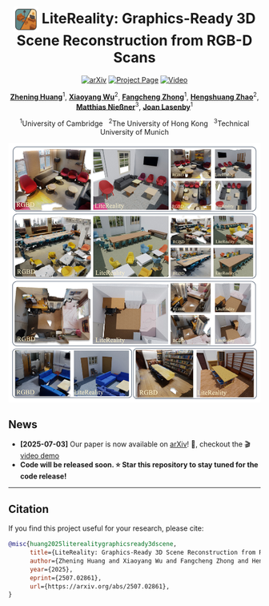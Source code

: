 <h1 align="center">
  <img src="assets/logo.png" alt="LiteReality Logo" width="50" align="absmiddle" />
  LiteReality: Graphics-Ready 3D Scene Reconstruction from RGB-D Scans
</h1>


<p align="center">
  <a href="https://arxiv.org/abs/2507.02861"><img src="https://img.shields.io/badge/arXiv-2507.02861-b31b1b.svg?style=flat-square" alt="arXiv"></a>
  <a href="https://litereality.github.io"><img src="https://img.shields.io/badge/Project%20Page-LiteReality-blue.svg?style=flat-square" alt="Project Page"></a>
  <a href="https://www.youtube.com/watch?v=ecK9m3LXg2c&feature=youtu.be"><img src="https://img.shields.io/badge/Video-Presentation-yellow.svg?style=flat-square" alt="Video"></a>
</p>


<p align="center">
  <b><a href="https://zheninghuang.github.io/">Zhening Huang</a></b><sup>1</sup>,
  <b><a href="https://xywu.me">Xiaoyang Wu</a></b><sup>2</sup>,
  <b><a href="https://www.cl.cam.ac.uk/~fz261/">Fangcheng Zhong</a></b><sup>1</sup>,
  <b><a href="https://hszhao.github.io">Hengshuang Zhao</a></b><sup>2</sup>,
  <b><a href="https://www.niessnerlab.org/index.html">Matthias Nießner</a></b><sup>3</sup>,
  <b><a href="https://www.eng.cam.ac.uk/profiles/jl221">Joan Lasenby</a></b><sup>1</sup>
</p>
<p align="center">
  <sup>1</sup>University of Cambridge &nbsp; <sup>2</sup>The University of Hong Kong &nbsp; <sup>3</sup>Technical University of Munich
</p>

<p align="center">
  <a href="assets/LiteReality.jpg"><img src="assets/LiteReality.jpg" alt="LiteReality Main Image" width="600"/></a>
</p>


## News

- <b>[2025-07-03]</b> Our paper is now available on <a href="https://arxiv.org/abs/2406.00000">arXiv</a>! 🚀, checkout the 🎬 [video demo](https://www.youtube.com/watch?v=ecK9m3LXg2c)  
- <b>Code will be released soon. ⭐ Star this repository to stay tuned for the code release!</b>


---

## Citation

If you find this project useful for your research, please cite:

```bibtex
@misc{huang2025literealitygraphicsready3dscene,
      title={LiteReality: Graphics-Ready 3D Scene Reconstruction from RGB-D Scans}, 
      author={Zhening Huang and Xiaoyang Wu and Fangcheng Zhong and Hengshuang Zhao and Matthias Nießner and Joan Lasenby},
      year={2025},
      eprint={2507.02861},
      url={https://arxiv.org/abs/2507.02861}, 
}
```
